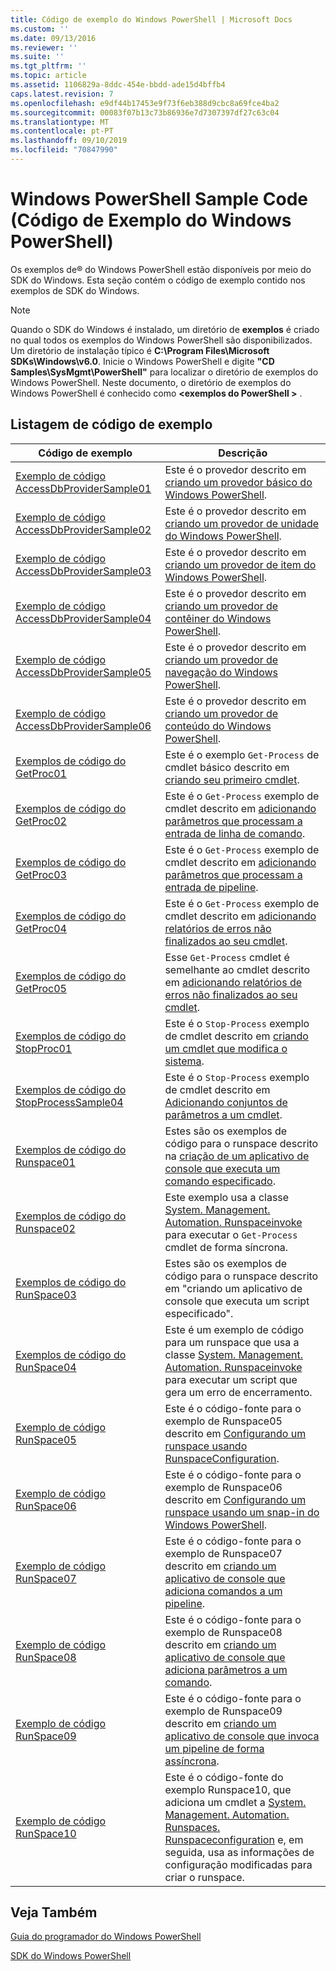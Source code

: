 ```yaml
---
title: Código de exemplo do Windows PowerShell | Microsoft Docs
ms.custom: ''
ms.date: 09/13/2016
ms.reviewer: ''
ms.suite: ''
ms.tgt_pltfrm: ''
ms.topic: article
ms.assetid: 1106829a-8ddc-454e-bbdd-ade15d4bffb4
caps.latest.revision: 7
ms.openlocfilehash: e9df44b17453e9f73f6eb388d9cbc8a69fce4ba2
ms.sourcegitcommit: 00083f07b13c73b86936e7d7307397df27c63c04
ms.translationtype: MT
ms.contentlocale: pt-PT
ms.lasthandoff: 09/10/2019
ms.locfileid: "70847990"
---
```

# <a name="windows-powershell-sample-code"></a>Windows PowerShell Sample Code (Código de Exemplo do Windows PowerShell)

Os exemplos de® do Windows PowerShell estão disponíveis por meio do SDK do Windows. Esta seção contém o código de exemplo contido nos exemplos de SDK do Windows.

> [!NOTE]
> Quando o SDK do Windows é instalado, um diretório de **exemplos** é criado no qual todos os exemplos do Windows PowerShell são disponibilizados. Um diretório de instalação típico é **C:\Program Files\Microsoft SDKs\Windows\v6.0**.
> Inicie o Windows PowerShell e digite **"CD Samples\SysMgmt\PowerShell"** para localizar o diretório de exemplos do Windows PowerShell. Neste documento, o diretório de exemplos do Windows PowerShell é conhecido como  **\<exemplos do PowerShell >** .

## <a name="sample-code-listing"></a>Listagem de código de exemplo

|Código de exemplo|Descrição|
|-----------------|-----------------|
|[Exemplo de código AccessDbProviderSample01](./accessdbprovidersample01-code-sample.md)|Este é o provedor descrito em [criando um provedor básico do Windows PowerShell](./creating-a-basic-windows-powershell-provider.md).|
|[Exemplo de código AccessDbProviderSample02](./accessdbprovidersample02-code-sample.md)|Este é o provedor descrito em [criando um provedor de unidade do Windows PowerShell](./creating-a-windows-powershell-drive-provider.md).|
|[Exemplo de código AccessDbProviderSample03](./accessdbprovidersample03-code-sample.md)|Este é o provedor descrito em [criando um provedor de item do Windows PowerShell](./creating-a-windows-powershell-item-provider.md).|
|[Exemplo de código AccessDbProviderSample04](./accessdbprovidersample04-code-sample.md)|Este é o provedor descrito em [criando um provedor de contêiner do Windows PowerShell](./creating-a-windows-powershell-container-provider.md).|
|[Exemplo de código AccessDbProviderSample05](./accessdbprovidersample05-code-sample.md)|Este é o provedor descrito em [criando um provedor de navegação do Windows PowerShell](./creating-a-windows-powershell-navigation-provider.md).|
|[Exemplo de código AccessDbProviderSample06](./accessdbprovidersample06-code-sample.md)|Este é o provedor descrito em [criando um provedor de conteúdo do Windows PowerShell](./creating-a-windows-powershell-content-provider.md).|
|[Exemplos de código do GetProc01](./getproc01-code-samples.md)|Este é o exemplo `Get-Process` de cmdlet básico descrito em [criando seu primeiro cmdlet](../cmdlet/creating-a-cmdlet-without-parameters.md).|
|[Exemplos de código do GetProc02](./getproc02-code-samples.md)|Este é o `Get-Process` exemplo de cmdlet descrito em [adicionando parâmetros que processam a entrada de linha de comando](../cmdlet/adding-parameters-that-process-command-line-input.md).|
|[Exemplos de código do GetProc03](./getproc03-code-samples.md)|Este é o `Get-Process` exemplo de cmdlet descrito em [adicionando parâmetros que processam a entrada de pipeline](../cmdlet/adding-parameters-that-process-pipeline-input.md).|
|[Exemplos de código do GetProc04](./getproc04-code-samples.md)|Este é o `Get-Process` exemplo de cmdlet descrito em [adicionando relatórios de erros não finalizados ao seu cmdlet](../cmdlet/adding-non-terminating-error-reporting-to-your-cmdlet.md).|
|[Exemplos de código do GetProc05](./getproc05-code-samples.md)|Esse `Get-Process` cmdlet é semelhante ao cmdlet descrito em [adicionando relatórios de erros não finalizados ao seu cmdlet](../cmdlet/adding-non-terminating-error-reporting-to-your-cmdlet.md).|
|[Exemplos de código do StopProc01](./stopproc01-code-samples.md)|Este é o `Stop-Process` exemplo de cmdlet descrito em [criando um cmdlet que modifica o sistema](../cmdlet/creating-a-cmdlet-that-modifies-the-system.md).|
|[Exemplos de código do StopProcessSample04](./stopprocesssample04-code-samples.md)|Este é o `Stop-Process` exemplo de cmdlet descrito em [Adicionando conjuntos de parâmetros a um cmdlet](../cmdlet/adding-parameter-sets-to-a-cmdlet.md).|
|[Exemplos de código do Runspace01](./runspace01-code-samples.md)|Estes são os exemplos de código para o runspace descrito na [criação de um aplicativo de console que executa um comando especificado](/dotnet/csharp/programming-guide/inside-a-program/hello-world-your-first-program).|
|[Exemplos de código do Runspace02](./runspace02-code-samples.md)|Este exemplo usa a classe [System. Management. Automation. Runspaceinvoke](/dotnet/api/System.Management.Automation.RunspaceInvoke) para executar o `Get-Process` cmdlet de forma síncrona.|
|[Exemplos de código do RunSpace03](./runspace03-code-samples.md)|Estes são os exemplos de código para o runspace descrito em "criando um aplicativo de console que executa um script especificado".|
|[Exemplos de código do RunSpace04](./runspace04-code-samples.md)|Este é um exemplo de código para um runspace que usa a classe [System. Management. Automation. Runspaceinvoke](/dotnet/api/System.Management.Automation.RunspaceInvoke) para executar um script que gera um erro de encerramento.|
|[Exemplo de código RunSpace05](./runspace05-code-sample.md)|Este é o código-fonte para o exemplo de Runspace05 descrito em [Configurando um runspace usando RunspaceConfiguration](https://msdn.microsoft.com/en-us/42681d19-2d05-4975-befd-afb1990e79b2).|
|[Exemplo de código RunSpace06](./runspace06-code-sample.md)|Este é o código-fonte para o exemplo de Runspace06 descrito em [Configurando um runspace usando um snap-in do Windows PowerShell](https://msdn.microsoft.com/en-us/a7289ee8-9732-49ee-91c7-d533e9538b83).|
|[Exemplo de código RunSpace07](./runspace07-code-sample.md)|Este é o código-fonte para o exemplo de Runspace07 descrito em [criando um aplicativo de console que adiciona comandos a um pipeline](https://msdn.microsoft.com/en-us/01eb7808-e97b-4905-80be-9e2fa38c262e).|
|[Exemplo de código RunSpace08](./runspace08-code-sample.md)|Este é o código-fonte para o exemplo de Runspace08 descrito em [criando um aplicativo de console que adiciona parâmetros a um comando](https://msdn.microsoft.com/en-us/848b2b46-60f1-4a86-b448-cfc7c0cccfba).|
|[Exemplo de código RunSpace09](./runspace09-code-sample.md)|Este é o código-fonte para o exemplo de Runspace09 descrito em [criando um aplicativo de console que invoca um pipeline de forma assíncrona](https://msdn.microsoft.com/en-us/198c1c94-2a06-457e-93ce-c0d910618e47).|
|[Exemplo de código RunSpace10](./runspace10-code-sample.md)|Este é o código-fonte do exemplo Runspace10, que adiciona um cmdlet a [System. Management. Automation. Runspaces. Runspaceconfiguration](/dotnet/api/System.Management.Automation.Runspaces.RunspaceConfiguration) e, em seguida, usa as informações de configuração modificadas para criar o runspace.|

## <a name="see-also"></a>Veja Também

[Guia do programador do Windows PowerShell](./windows-powershell-programmer-s-guide.md)

[SDK do Windows PowerShell](../windows-powershell-reference.md)